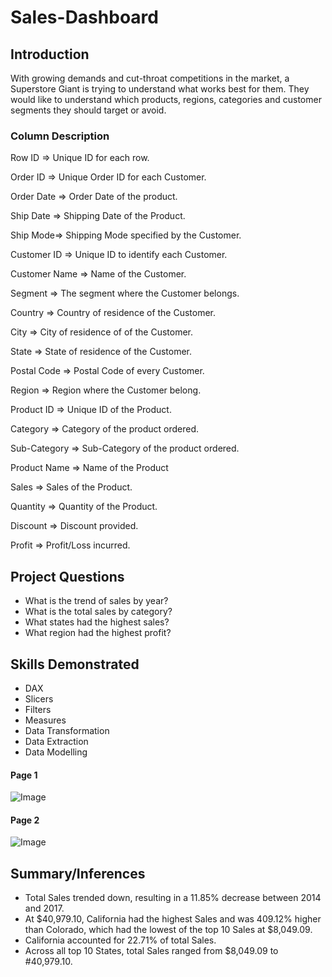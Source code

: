 # Sales-Dashboard

## Introduction
With growing demands and cut-throat competitions in the market, a Superstore Giant is trying to understand what works best for them. They would like to understand which products, regions, categories and customer segments they should target or avoid.

### Column Description
Row ID => Unique ID for each row.

Order ID => Unique Order ID for each Customer.

Order Date => Order Date of the product.

Ship Date => Shipping Date of the Product.

Ship Mode=> Shipping Mode specified by the Customer.

Customer ID => Unique ID to identify each Customer.

Customer Name => Name of the Customer.

Segment => The segment where the Customer belongs.

Country => Country of residence of the Customer.

City => City of residence of of the Customer.

State => State of residence of the Customer.

Postal Code => Postal Code of every Customer.

Region => Region where the Customer belong.

Product ID => Unique ID of the Product.

Category => Category of the product ordered.

Sub-Category => Sub-Category of the product ordered.

Product Name => Name of the Product

Sales => Sales of the Product.

Quantity => Quantity of the Product.

Discount => Discount provided.

Profit => Profit/Loss incurred.

## Project Questions

- What is the trend of sales by year?
- What is the total sales by category?
- What states had the highest sales?
- What region had the highest profit?

## Skills Demonstrated
- DAX
- Slicers
- Filters
- Measures
- Data Transformation
- Data Extraction
- Data Modelling

#### Page 1

![Image](https://github.com/user-attachments/assets/38f3ba27-3dc4-462a-acfa-f2eada257bce)

#### Page 2

![Image](https://github.com/user-attachments/assets/03745607-fc3f-4e7a-b1c8-eceaa8bcbb69)


## Summary/Inferences
- ﻿Total Sales trended down, resulting in a 11.85% decrease between 2014 and 2017.
- At $40,979.10, California had the highest Sales and was 409.12% higher than Colorado, which had the lowest of the top 10 Sales at $8,049.09.
- California accounted for 22.71% of total Sales.
- ﻿Across all top 10 States, total Sales ranged from $8,049.09 to #40,979.10.
